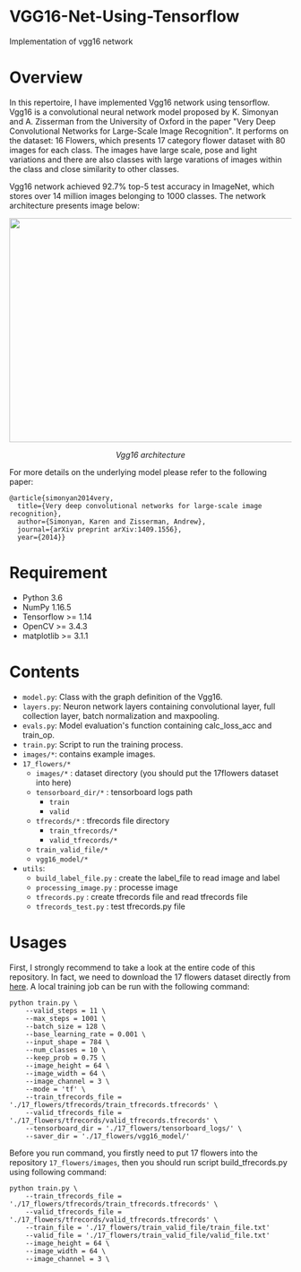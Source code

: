 # VGG16-Net-Using-Tensorflow
Implementation of vgg16 network

# Overview

In this repertoire, I have implemented Vgg16 network using tensorflow. Vgg16 is a convolutional neural network model proposed by K. Simonyan and A. Zisserman from the University of Oxford in the paper "Very Deep Convolutional Networks for Large-Scale Image Recognition". It performs on the dataset: 16 Flowers, which presents 17 category flower dataset with 80 images for each class. The images have large scale, pose and light variations and there are also classes with large varations of images within the class and close similarity to other classes. 

Vgg16 network achieved 92.7% top-5 test accuracy in ImageNet, which stores over 14 million images belonging to 1000 classes. The network architecture presents image below:


<p align="center">
	<img src="https://github.com/zhaoqi19/VGG16-Net-Using-Tensorflow/blob/master/image/vgg16.png"  width="560" height="400">
	<p align="center">
		<em>Vgg16 architecture</em>
	</p>
</p>


For more details on the underlying model please refer to the following paper:

    @article{simonyan2014very,
      title={Very deep convolutional networks for large-scale image recognition},
      author={Simonyan, Karen and Zisserman, Andrew},
      journal={arXiv preprint arXiv:1409.1556},
      year={2014}}
      
 # Requirement

- Python 3.6
- NumPy 1.16.5
- Tensorflow >= 1.14
- OpenCV >= 3.4.3
- matplotlib >= 3.1.1

# Contents

- `model.py`: Class with the graph definition of the Vgg16.
- `layers.py`: Neuron network layers containing convolutional layer, full collection layer, batch normalization and maxpooling.
- `evals.py`: Model evaluation's function containing calc_loss_acc and train_op.
- `train.py`: Script to run the training process.
- `images/*`: contains example images.
- `17_flowers/*`
	- `images/*` : dataset directory (you should put the 17flowers dataset into here)
	- `tensorboard_dir/*` : tensorboard logs path
		- `train`
		- `valid` 
	- `tfrecords/*` : tfrecords file directory
		- `train_tfrecords/*`
		- `valid_tfrecords/*`
	- `train_valid_file/*` 
	- `vgg16_model/*` 
- `utils`:
	- `build_label_file.py` : create the label_file to read image and label
	- `processing_image.py` : processe image 
	- `tfrecords.py` : create tfrecords file and read tfrecords file
	- `tfrecords_test.py` : test tfrecords.py file 

# Usages

First, I strongly recommend to take a look at the entire code of this repository. In fact, we need to download the 17 flowers dataset directly from [here](https://github.com/ck196/tensorflow-alexnet/blob/master/17flowers.tar.gz). A local training job can be run with the following command:

    python train.py \
		--valid_steps = 11 \
		--max_steps = 1001 \
		--batch_size = 128 \
		--base_learning_rate = 0.001 \
		--input_shape = 784 \
		--num_classes = 10 \
		--keep_prob = 0.75 \
		--image_height = 64 \
		--image_width = 64 \
		--image_channel = 3 \
		--mode = 'tf' \
		--train_tfrecords_file = './17_flowers/tfrecords/train_tfrecords.tfrecords' \
		--valid_tfrecords_file = './17_flowers/tfrecords/valid_tfrecords.tfrecords' \
		--tensorboard_dir = './17_flowers/tensorboard_logs/' \
		--saver_dir = './17_flowers/vgg16_model/'

Before you run command, you firstly need to put 17 flowers into the repository `17_flowers/images`, then you should run script build_tfrecords.py using following command:

	python train.py \
		--train_tfrecords_file = './17_flowers/tfrecords/train_tfrecords.tfrecords' \
		--valid_tfrecords_file = './17_flowers/tfrecords/valid_tfrecords.tfrecords' \
		--train_file = './17_flowers/train_valid_file/train_file.txt'
		--valid_file = './17_flowers/train_valid_file/valid_file.txt'
		--image_height = 64 \
		--image_width = 64 \
		--image_channel = 3 \
		


